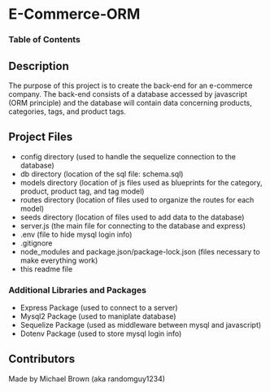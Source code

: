 # E-Commerce-ORM

### Table of Contents

## Description
The purpose of this project is to create the back-end for an e-commerce company.
The back-end consists of a database accessed by javascript (ORM principle) and
the database will contain data concerning products, categories, tags, and 
product tags. 

## Project Files
- config directory (used to handle the sequelize connection to the database)
- db directory (location of the sql file: schema.sql)
- models directory (location of js files used as blueprints for 
the category, product, product tag, and tag model)
- routes directory (location of files used to organize the routes for each model)
- seeds directory (location of files used to add data to the database)
- server.js (the main file for connecting to the database and express)
- .env (file to hide mysql login info)
- .gitignore
- node_modules and package.json/package-lock.json (files necessary to make everything work)
- this readme file

### Additional Libraries and Packages
- Express Package (used to connect to a server)
- Mysql2 Package (used to maniplate database)
- Sequelize Package (used as middleware between mysql and javascript)
- Dotenv Package (used to store mysql login info)

## Contributors
Made by Michael Brown (aka randomguy1234)
